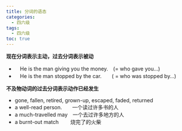 ```yaml
---
title: 分词的语态
categories:
  - 四六级
tags:
  - 四六级
toc: true 
---
```


**现在分词表示主动，过去分词表示被动**

* 　He is the man giving you the money.　(= who gave you…)　
* 　He is the man stopped by the car.　　( = who was stopped by…)

**不及物动词的过去分词表示动作已经发生**

* gone, fallen, retired, grown-up, escaped, faded, returned
* a well-read person.　　一个读过许多书的人
* a much-travelled may　一个去过许多地方的人
* a burnt-out match　　 烧完了的火柴
　

　

　

　